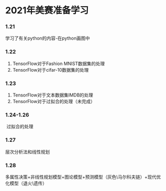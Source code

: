 # 2021年美赛准备学习

### 1.21

学习了有关python的内容-在python画图中

### 1.22

1. TensorFlow对于Fashion MNIST数据集的处理
2. TensorFlow对于cifar-10数据集的处理

### 1.23

1. TensorFlow对于文本数据集IMDB的处理
2. TensorFlow对于过拟合的处理（未完成）

### 1.24-1.26

​	过拟合的处理

### 1.27

   层次分析法和线性规划

### 1.28

​	多属性决策+非线性规划模型+图论模型+预测模型（灰色\马尔科夫链）+现代优化模型（退火\遗传）